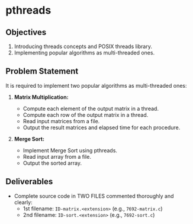 # pthreads

## Objectives
1. Introducing threads concepts and POSIX threads library.
2. Implementing popular algorithms as multi-threaded ones.

## Problem Statement
It is required to implement two popular algorithms as multi-threaded ones:
1. **Matrix Multiplication:**
   - Compute each element of the output matrix in a thread.
   - Compute each row of the output matrix in a thread.
   - Read input matrices from a file.
   - Output the result matrices and elapsed time for each procedure.

2. **Merge Sort:**
   - Implement Merge Sort using pthreads.
   - Read input array from a file.
   - Output the sorted array.

## Deliverables
- Complete source code in TWO FILES commented thoroughly and clearly:
  - 1st filename: `ID-matrix.<extension>` (e.g., `7692-matrix.c`)
  - 2nd filename: `ID-sort.<extension>` (e.g., `7692-sort.c`)



